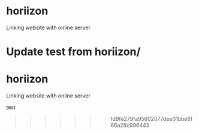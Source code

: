 # horiizon
Linking website with online server

Update test from horiizon/
=======
# horiizon
Linking website with online server

test
>>>>>>> fd9fe279fa95602077dee01bbe6f66a28c996443

